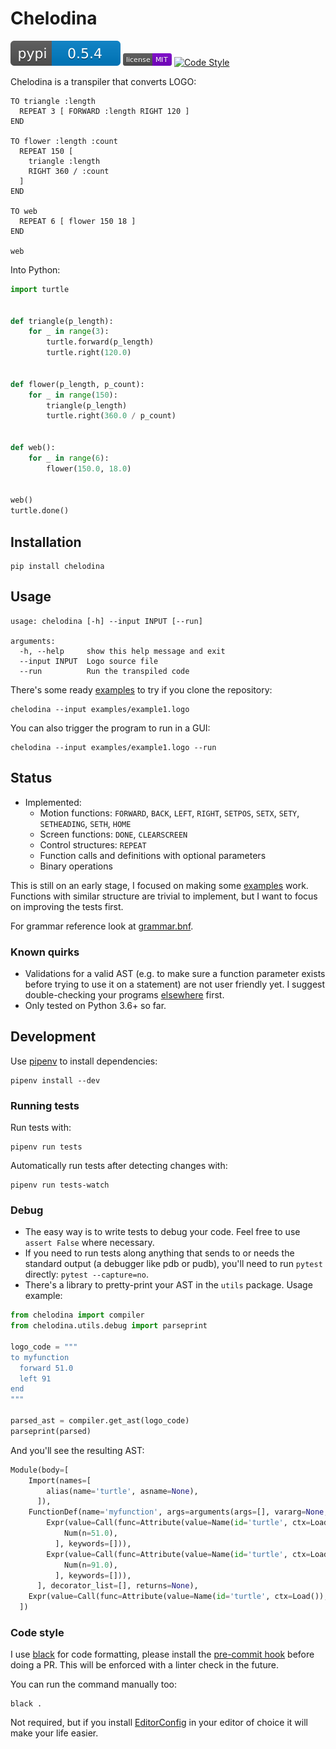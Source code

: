 # Chelodina

[![PyPI](https://raw.githubusercontent.com/pablasso/chelodina/master/pypi.svg?sanitize=true)](https://pypi.org/project/chelodina/) [![LICENSE](https://raw.githubusercontent.com/pablasso/chelodina/master/license.png)](https://github.com/pablasso/chelodina/blob/master/LICENSE) [![Code Style](https://img.shields.io/badge/code%20style-black-000000.svg)](https://github.com/ambv/black)

Chelodina is a transpiler that converts LOGO:

```logo
TO triangle :length
  REPEAT 3 [ FORWARD :length RIGHT 120 ]
END

TO flower :length :count
  REPEAT 150 [
    triangle :length
    RIGHT 360 / :count
  ]
END

TO web
  REPEAT 6 [ flower 150 18 ]
END

web

```

Into Python:

```python
import turtle


def triangle(p_length):
    for _ in range(3):
        turtle.forward(p_length)
        turtle.right(120.0)


def flower(p_length, p_count):
    for _ in range(150):
        triangle(p_length)
        turtle.right(360.0 / p_count)


def web():
    for _ in range(6):
        flower(150.0, 18.0)


web()
turtle.done()
```

## Installation

```
pip install chelodina
```

## Usage

```
usage: chelodina [-h] --input INPUT [--run]

arguments:
  -h, --help     show this help message and exit
  --input INPUT  Logo source file
  --run          Run the transpiled code
```

There's some ready [examples](/examples) to try if you clone the repository:

```
chelodina --input examples/example1.logo
```

You can also trigger the program to run in a GUI:

```
chelodina --input examples/example1.logo --run
```

## Status

- Implemented:
	- Motion functions: `FORWARD`, `BACK`, `LEFT`, `RIGHT`, `SETPOS`, `SETX`, `SETY`, `SETHEADING`, `SETH`, `HOME`
	- Screen functions: `DONE`, `CLEARSCREEN`
	- Control structures: `REPEAT`
	- Function calls and definitions with optional parameters
	- Binary operations

This is still on an early stage, I focused on making some [examples](/examples) work. Functions with similar structure are trivial to implement, but I want to focus on improving the tests first.

For grammar reference look at [grammar.bnf](grammar.bnf).

### Known quirks

- Validations for a valid AST (e.g. to make sure a function parameter exists before trying to use it on a statement) are not user friendly yet. I suggest double-checking your programs [elsewhere](https://calormen.com/jslogo/) first.
- Only tested on Python 3.6+ so far.

## Development

Use [pipenv](https://pipenv.readthedocs.io/en/latest/) to install dependencies:

```
pipenv install --dev
```

### Running tests

Run tests with:

```
pipenv run tests
```

Automatically run tests after detecting changes with:

```
pipenv run tests-watch
```

### Debug

- The easy way is to write tests to debug your code. Feel free to use `assert False` where necessary.
- If you need to run tests along anything that sends to or needs the standard output (a debugger like pdb or pudb), you'll need to run `pytest` directly: `pytest --capture=no`.
- There's a library to pretty-print your AST in the `utils` package. Usage example:

```python
from chelodina import compiler
from chelodina.utils.debug import parseprint

logo_code = """
to myfunction
  forward 51.0
  left 91
end
"""

parsed_ast = compiler.get_ast(logo_code)
parseprint(parsed)
```

And you'll see the resulting AST:

```python
Module(body=[
    Import(names=[
        alias(name='turtle', asname=None),
      ]),
    FunctionDef(name='myfunction', args=arguments(args=[], vararg=None, kwonlyargs=[], kw_defaults=[], kwarg=None, defaults=[]), body=[
        Expr(value=Call(func=Attribute(value=Name(id='turtle', ctx=Load()), attr='forward', ctx=Load()), args=[
            Num(n=51.0),
          ], keywords=[])),
        Expr(value=Call(func=Attribute(value=Name(id='turtle', ctx=Load()), attr='left', ctx=Load()), args=[
            Num(n=91.0),
          ], keywords=[])),
      ], decorator_list=[], returns=None),
    Expr(value=Call(func=Attribute(value=Name(id='turtle', ctx=Load()), attr='done', ctx=Load()), args=[], keywords=[])),
  ])
```


### Code style

I use [black](https://github.com/ambv/black) for code formatting, please install the [pre-commit hook](https://github.com/ambv/black#version-control-integration) before doing a PR. This will be enforced with a linter check in the future.

You can run the command manually too:

```
black .
```

Not required, but if you install [EditorConfig](https://editorconfig.org) in your editor of choice it will make your life easier.
